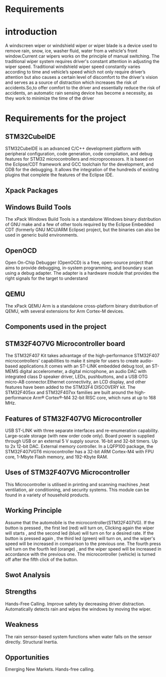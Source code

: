# Requirements
# introduction
A windscreen wiper or windshield wiper or wiper blade is a device used to remove rain, snow, ice, washer fluid, water from a vehicle's front window.Current car wipers works on the principle of manual switching. The traditional wiper system requires driver's constant attention in adjusting the wiper speed. Traditional windshield wiper speed constantly varies according to time and vehicle’s speed which not only require driver’s attention but also causes a certain level of discomfort to the driver's vision and serves as a source of distraction which increases the risk of accidents.So,to offer comfort to the driver and essentially reduce the risk of accidents, an automatic rain sensing device has become a necessity, as they work to minimize the time of the driver
# Requirements for the project
## STM32CubeIDE
STM32CubeIDE is an advanced C/C++ development platform with peripheral configuration, code generation, code compilation, and debug features for STM32 microcontrollers and microprocessors. It is based on the Eclipse/CDT framework and GCC toolchain for the development, and GDB for the debugging. It allows the integration of the hundreds of existing plugins that complete the features of the Eclipse IDE.
## Xpack Packages
## Windows Build Tools
The xPack Windows Build Tools is a standalone Windows binary distribution of GNU make and a few of other tools required by the Eclipse Embedded CDT (formerly GNU MCU/ARM Eclipse) project, but the binaries can also be used in generic build environments.
## OpenOCD
Open On-Chip Debugger (OpenOCD) is a free, open-source project that aims to provide debugging, in-system programming, and boundary scan using a debug adapter. The adapter is a hardware module that provides the right signals for the target to understand
## QEMU
The xPack QEMU Arm is a standalone cross-platform binary distribution of QEMU, with several extensions for Arm Cortex-M devices.
## Components used in the project
## STM32F4O7VG Microcontroller board
The STM32F407 Kit takes advantage of the high-performance STM32F407 microcontrollers' capabilities to make it simple for users to create audio-based applications.It comes with an ST-LINK embedded debug tool, an ST-MEMS digital accelerometer, a digital microphone, an audio DAC with integrated class D speaker driver, LEDs, pushbuttons, and a USB OTG micro-AB connector.Ethernet connectivity, an LCD display, and other features have been added to the STM32F4 DISCOVERY kit. The STM32F405xx and STM32F407xx families are built around the high-performance Arm® Cortex®-M4 32-bit RISC core, which runs at up to 168 MHz.
## Features of STM32F407VG Microcontroller
USB ST-LINK with three separate interfaces and re-enumeration capability.
Large-scale storage (with new order code only).
Board power is supplied through USB or an external 5 V supply source.
16-bit and 32-bit timers.
Up to 2x 12-bit DAC.
External memory controller.
In a LQFP100 package, the STM32F407VGT6 microcontroller has a 32-bit ARM Cortex-M4 with FPU core, 1-Mbyte Flash memory, and 192-Kbyte RAM.
## Uses of STM32F407VG Microcontroller
This Microcontroller is utilised in printing and scanning machines ,heat ventilation, air conditioning, and security systems.
This module can be found in a variety of household products.
## Working Principle
Assume that the automobile is the microcontroller(STM32F407VG). If the button is pressed , the first led (red) will turn on, Clicking again the wiper will starts , and the second led (blue) will turn on for a desired rate. If the button is pressed again , the third led (green) will turn on, and the wiper's speed will be increased in comparison to the previous one. The fourth press will turn on the fourth led (orange) , and the wiper speed will be increased in accordance with the previous one. The microcontroller (vehicle) is turned off after the fifth click of the button.
## Swot Analysis
## Strengths
Hands-Free Calling.
Improve safety by decreasing driver distraction.
Automatically detects rain and wipes the windows by moving the wiper.
## Weakness
The rain sensor-based system functions when water falls on the sensor directly.
Structural Inertia.
## Opportunities
Emerging New Markets.
Hands-free calling.

